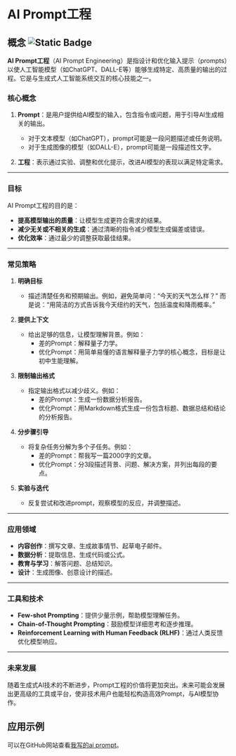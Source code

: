 # AI Prompt工程

## 概念 ![Static Badge](https://img.shields.io/badge/Generated_By-OpenAI-red) 

**AI Prompt工程**（AI Prompt Engineering）是指设计和优化输入提示（prompts）以使人工智能模型（如ChatGPT、DALL-E等）能够生成特定、高质量的输出的过程。它是与生成式人工智能系统交互的核心技能之一。

### 核心概念
1. **Prompt**：是用户提供给AI模型的输入，包含指令或问题，用于引导AI生成相关的输出。
   - 对于文本模型（如ChatGPT），prompt可能是一段问题描述或任务说明。
   - 对于生成图像的模型（如DALL-E），prompt可能是一段描述性文字。
   
2. **工程**：表示通过实验、调整和优化提示，改进AI模型的表现以满足特定需求。

---

### 目标
AI Prompt工程的目的是：
- **提高模型输出的质量**：让模型生成更符合需求的结果。
- **减少无关或不相关的生成**：通过清晰的指令减少模型生成偏差或错误。
- **优化效率**：通过最少的调整获取最佳结果。

---

### 常见策略
1. **明确目标**  
   - 描述清楚任务和预期输出。例如，避免简单问：“今天的天气怎么样？” 而是说：“用简洁的方式告诉我今天纽约的天气，包括温度和降雨概率。”

2. **提供上下文**  
   - 给出足够的信息，让模型理解背景。例如：
     - 差的Prompt：解释量子力学。
     - 优化Prompt：用简单易懂的语言解释量子力学的核心概念，目标是让初中生能理解。

3. **限制输出格式**  
   - 指定输出格式以减少歧义。例如：
     - 差的Prompt：生成一份数据分析报告。
     - 优化Prompt：用Markdown格式生成一份包含标题、数据总结和结论的分析报告。

4. **分步骤引导**  
   - 将复杂任务分解为多个子任务。例如：
     - 差的Prompt：帮我写一篇2000字的文章。
     - 优化Prompt：分3段描述背景、问题、解决方案，并列出每段的要点。

5. **实验与迭代**  
   - 反复尝试和改进prompt，观察模型的反应，并调整描述。

---

### 应用领域
- **内容创作**：撰写文章、生成故事情节、起草电子邮件。
- **数据分析**：提取信息、生成代码或公式。
- **教育与学习**：解答问题、总结知识。
- **设计**：生成图像、创意设计的描述。

---

### 工具和技术
- **Few-shot Prompting**：提供少量示例，帮助模型理解任务。
- **Chain-of-Thought Prompting**：鼓励模型详细思考和逐步推理。
- **Reinforcement Learning with Human Feedback (RLHF)**：通过人类反馈优化模型响应。
  
---

### 未来发展
随着生成式AI技术的不断进步，Prompt工程的价值将更加突出。未来可能会发展出更高级的工具或平台，使非技术用户也能轻松构造高效Prompt，与AI模型协作。

## 应用示例

可以在GitHub网站查看[我写的ai prompt](https://github.com/lyy1119/aiPromote)。